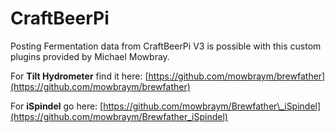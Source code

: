 # CraftBeerPi

Posting Fermentation data from CraftBeerPi V3 is possible with this custom plugins provided by Michael Mowbray.

For **Tilt Hydrometer** find it here: [https://github.com/mowbraym/brewfather](https://github.com/mowbraym/brewfather)

For **iSpindel** go here: [https://github.com/mowbraym/Brewfather\_iSpindel](https://github.com/mowbraym/Brewfather_iSpindel)

